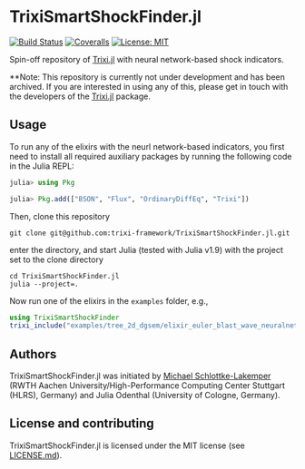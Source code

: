 # TrixiSmartShockFinder.jl
[![Build Status](https://github.com/trixi-framework/TrixiSmartShockFinder.jl/workflows/CI/badge.svg)](https://github.com/trixi-framework/TrixiSmartShockFinder.jl/actions?query=workflow%3ACI)
[![Coveralls](https://coveralls.io/repos/github/trixi-framework/TrixiSmartShockFinder.jl/badge.svg?branch=main)](https://coveralls.io/github/trixi-framework/TrixiSmartShockFinder.jl?branch=main)
[![License: MIT](https://img.shields.io/badge/License-MIT-success.svg)](https://opensource.org/licenses/MIT)

Spin-off repository of [Trixi.jl](https://github.com/trixi-framework/Trixi.jl)
with neural network-based shock indicators.

**Note: This repository is currently not under development and has been archived. If you are
interested in using any of this, please get in touch with the developers of the
[Trixi.jl](https://github.com/trixi-framework/Trixi.jl) package.


## Usage
To run any of the elixirs with the neurl network-based indicators, you first need to install
all required auxiliary packages by running the following code in the Julia REPL:
```julia
julia> using Pkg

julia> Pkg.add(["BSON", "Flux", "OrdinaryDiffEq", "Trixi"])
```

Then, clone this repository
```shell
git clone git@github.com:trixi-framework/TrixiSmartShockFinder.jl.git
```
enter the directory, and start Julia (tested with Julia v1.9) with the project set to
the clone directory
```
cd TrixiSmartShockFinder.jl
julia --project=.
```

Now run one of the elixirs in the `examples` folder, e.g.,
```julia
using TrixiSmartShockFinder
trixi_include("examples/tree_2d_dgsem/elixir_euler_blast_wave_neuralnetwork_perssonperaire.jl")
```

## Authors
TrixiSmartShockFinder.jl was initiated by
[Michael Schlottke-Lakemper](https://lakemper.eu) (RWTH Aachen University/High-Performance
Computing Center Stuttgart (HLRS), Germany) and
Julia Odenthal (University of Cologne, Germany).


## License and contributing
TrixiSmartShockFinder.jl is licensed under the MIT license (see [LICENSE.md](LICENSE.md)).
